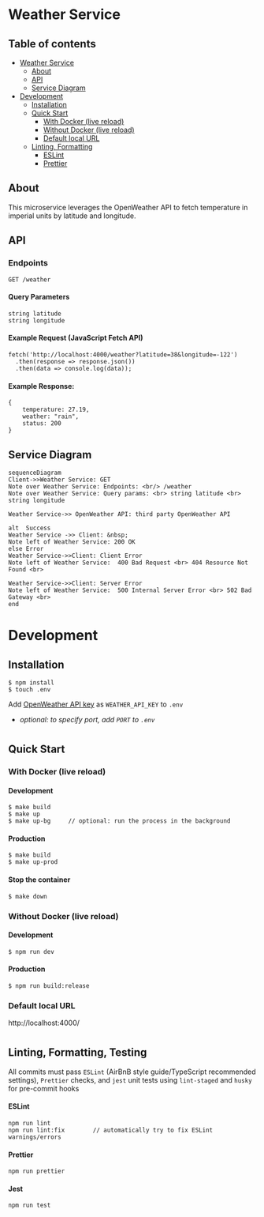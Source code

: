 # Weather Service

## Table of contents

- [Weather Service](#weather-service)
  - [About](#About)
  - [API](#api)
  - [Service Diagram](#service-diagram)
- [Development](#development)
  - [Installation](#installation)
    [](#)
  - [Quick Start](#quick-start)
    - [With Docker (live reload)](#with-docker-live-reload)
    - [Without Docker (live reload)](#without-docker-live-reload)
    - [Default local URL](#default-local-url)
      [](#)
  - [Linting, Formatting](#linting-formatting)
    - [ESLint](#eslint)
    - [Prettier](#prettier)

## About

This microservice leverages the OpenWeather API to fetch temperature in imperial units by latitude and longitude.

## API

### Endpoints

`GET /weather`

#### Query Parameters

    string latitude
    string longitude

#### Example Request (JavaScript Fetch API)

    fetch('http://localhost:4000/weather?latitude=38&longitude=-122')
      .then(response => response.json())
      .then(data => console.log(data));

#### Example Response:

    {
        temperature: 27.19,
        weather: "rain",
        status: 200
    }

## Service Diagram

```mermaid
sequenceDiagram
Client->>Weather Service: GET
Note over Weather Service: Endpoints: <br/> /weather
Note over Weather Service: Query params: <br> string latitude <br> string longitude

Weather Service->> OpenWeather API: third party OpenWeather API

alt  Success
Weather Service ->> Client: &nbsp;
Note left of Weather Service: 200 OK
else Error
Weather Service->>Client: Client Error
Note left of Weather Service:  400 Bad Request <br> 404 Resource Not Found <br>

Weather Service->>Client: Server Error
Note left of Weather Service:  500 Internal Server Error <br> 502 Bad Gateway <br>
end
```

# Development

## Installation

    $ npm install
    $ touch .env

Add [OpenWeather API key](https://openweathermap.org/api) as `WEATHER_API_KEY` to `.env`

- _optional: to specify port, add `PORT` to `.env`_

#

## Quick Start

### With Docker (live reload)

#### Development

    $ make build
    $ make up
    $ make up-bg     // optional: run the process in the background

#### Production

    $ make build
    $ make up-prod

#### Stop the container

    $ make down

### Without Docker (live reload)

#### Development

    $ npm run dev

#### Production

    $ npm run build:release

### Default local URL

http://localhost:4000/

#

## Linting, Formatting, Testing

All commits must pass `ESLint` (AirBnB style guide/TypeScript recommended settings), `Prettier` checks, and `jest` unit tests using `lint-staged` and `husky` for pre-commit hooks

#### ESLint

    npm run lint
    npm run lint:fix        // automatically try to fix ESLint warnings/errors

#### Prettier

    npm run prettier

#### Jest

    npm run test
